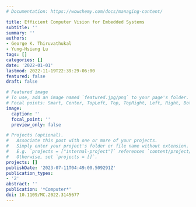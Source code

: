 ```yaml
---
# Documentation: https://wowchemy.com/docs/managing-content/

title: Efficient Computer Vision for Embedded Systems
subtitle: ''
summary: ''
authors:
- George K. Thiruvathukal
- Yung-Hsiang Lu
tags: []
categories: []
date: '2022-01-01'
lastmod: 2022-11-19T22:39:29-06:00
featured: false
draft: false

# Featured image
# To use, add an image named `featured.jpg/png` to your page's folder.
# Focal points: Smart, Center, TopLeft, Top, TopRight, Left, Right, BottomLeft, Bottom, BottomRight.
image:
  caption: ''
  focal_point: ''
  preview_only: false

# Projects (optional).
#   Associate this post with one or more of your projects.
#   Simply enter your project's folder or file name without extension.
#   E.g. `projects = ["internal-project"]` references `content/project/deep-learning/index.md`.
#   Otherwise, set `projects = []`.
projects: []
publishDate: '2023-07-11T04:49:00.509291Z'
publication_types:
- '2'
abstract: ''
publication: '*Computer*'
doi: 10.1109/MC.2022.3145677
---
```

